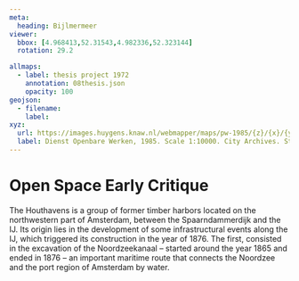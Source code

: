 ```yaml
---
meta:
  heading: Bijlmermeer
viewer:
  bbox: [4.968413,52.31543,4.982336,52.323144]
  rotation: 29.2

allmaps:
  - label: thesis project 1972 
    annotation: 08thesis.json
    opacity: 100
geojson:
  - filename:
    label: 
xyz:
  url: https://images.huygens.knaw.nl/webmapper/maps/pw-1985/{z}/{x}/{y}.png
  label: Dienst Openbare Werken, 1985. Scale 1:10000. City Archives. Stadsarchief Amsterdam.
---
```

# Open Space Early Critique
The Houthavens is a group of former timber harbors located on the northwestern part of Amsterdam, between the Spaarndammerdijk and the IJ. Its origin lies in the development of some infrastructural events along the IJ, which triggered its construction in the year of 1876. The first, consisted in the excavation of the Noordzeekanaal – started around the year 1865 and ended in 1876 – an important maritime route that connects the Noordzee and the port region of Amsterdam by water. 

